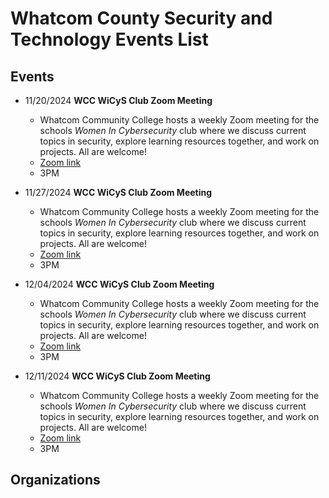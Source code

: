 # Whatcom County Security and Technology Events List


## Events

- 11/20/2024 **WCC WiCyS Club Zoom Meeting**
  - Whatcom Community College hosts a weekly Zoom meeting for the schools *Women In Cybersecurity* club where we discuss current topics in security, explore learning resources together, and work on projects. All are welcome!
  - [Zoom link](https://whatcom-edu.zoom.us/j/84752586830?pwd=ODFhRGhTQVdwM2IvN3B2dE9GZHJmdz09)
  - 3PM
 
- 11/27/2024 **WCC WiCyS Club Zoom Meeting**
  - Whatcom Community College hosts a weekly Zoom meeting for the schools *Women In Cybersecurity* club where we discuss current topics in security, explore learning resources together, and work on projects. All are welcome!
  - [Zoom link](https://whatcom-edu.zoom.us/j/84752586830?pwd=ODFhRGhTQVdwM2IvN3B2dE9GZHJmdz09)
  - 3PM
 
- 12/04/2024 **WCC WiCyS Club Zoom Meeting**
  - Whatcom Community College hosts a weekly Zoom meeting for the schools *Women In Cybersecurity* club where we discuss current topics in security, explore learning resources together, and work on projects. All are welcome!
  - [Zoom link](https://whatcom-edu.zoom.us/j/84752586830?pwd=ODFhRGhTQVdwM2IvN3B2dE9GZHJmdz09)
  - 3PM

- 12/11/2024 **WCC WiCyS Club Zoom Meeting**
  - Whatcom Community College hosts a weekly Zoom meeting for the schools *Women In Cybersecurity* club where we discuss current topics in security, explore learning resources together, and work on projects. All are welcome!
  - [Zoom link](https://whatcom-edu.zoom.us/j/84752586830?pwd=ODFhRGhTQVdwM2IvN3B2dE9GZHJmdz09)
  - 3PM


## Organizations

